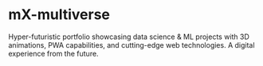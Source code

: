 # mX-multiverse
Hyper-futuristic portfolio showcasing data science &amp; ML projects with 3D animations, PWA capabilities, and cutting-edge web technologies. A digital experience from the future.
